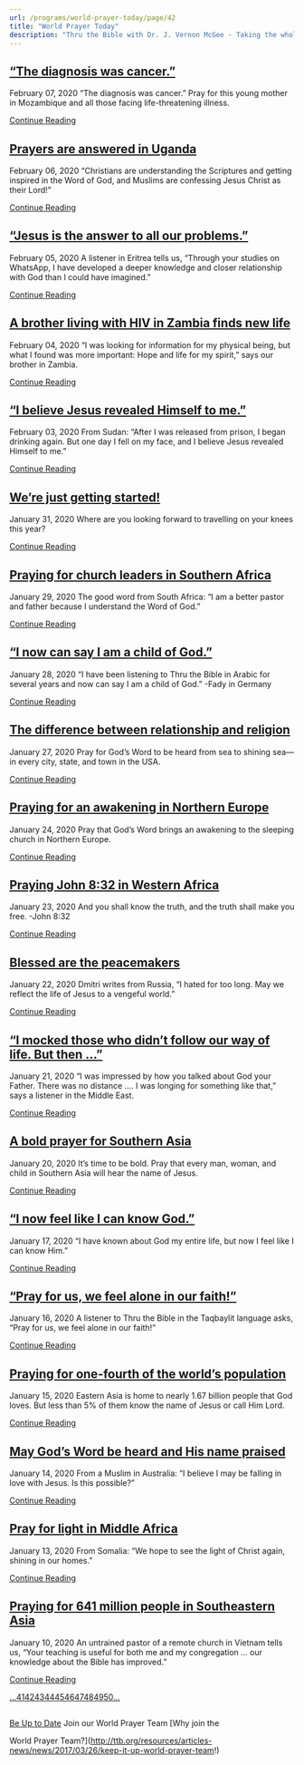 ```yaml
---
url: /programs/world-prayer-today/page/42
title: "World Prayer Today"
description: "Thru the Bible with Dr. J. Vernon McGee - Taking the whole Word to the whole world"
---
```







## [“The diagnosis was cancer.”](../world-prayer-today/2020/02/07/the-diagnosis-was-cancer-)


February 07, 2020
“The diagnosis was cancer.” Pray for this young mother in Mozambique and all those facing life-threatening illness.


[Continue Reading](../world-prayer-today/2020/02/07/the-diagnosis-was-cancer-)




## [Prayers are answered in Uganda](../world-prayer-today/2020/02/06/prayers-are-answered-in-uganda)


February 06, 2020
“Christians are understanding the Scriptures and getting inspired in the Word of God, and Muslims are confessing Jesus Christ as their Lord!” 


[Continue Reading](../world-prayer-today/2020/02/06/prayers-are-answered-in-uganda)




## [“Jesus is the answer to all our problems.”](../world-prayer-today/2020/02/05/jesus-is-the-answer-to-all-our-problems-)


February 05, 2020
A listener in Eritrea tells us, “Through your studies on WhatsApp, I have developed a deeper knowledge and closer relationship with God than I could have imagined.”


[Continue Reading](../world-prayer-today/2020/02/05/jesus-is-the-answer-to-all-our-problems-)




## [A brother living with HIV in Zambia finds new life](../world-prayer-today/2020/02/04/a-brother-living-with-hiv-in-zambia-finds-new-life)


February 04, 2020
“I was looking for information for my physical being, but what I found was more important: Hope and life for my spirit,” says our brother in Zambia.


[Continue Reading](../world-prayer-today/2020/02/04/a-brother-living-with-hiv-in-zambia-finds-new-life)




## [“I believe Jesus revealed Himself to me.”](../world-prayer-today/2020/02/03/i-believe-jesus-revealed-himself-to-me-)


February 03, 2020
From Sudan: “After I was released from prison, I began drinking again. But one day I fell on my face, and I believe Jesus revealed Himself to me.”


[Continue Reading](../world-prayer-today/2020/02/03/i-believe-jesus-revealed-himself-to-me-)




## [We’re just getting started!](../world-prayer-today/2020/01/31/we-re-just-getting-started!)


January 31, 2020
Where are you looking forward to travelling on your knees this year? 


[Continue Reading](../world-prayer-today/2020/01/31/we-re-just-getting-started!)




## [Praying for church leaders in Southern Africa](../world-prayer-today/2020/01/29/praying-for-church-leaders-in-southern-africa)


January 29, 2020
The good word from South Africa: “I am a better pastor and father because I understand the Word of God.”


[Continue Reading](../world-prayer-today/2020/01/29/praying-for-church-leaders-in-southern-africa)




## [“I now can say I am a child of God.”](../world-prayer-today/2020/01/28/i-now-can-say-i-am-a-child-of-god-)


January 28, 2020
“I have been listening to Thru the Bible in Arabic for several years and now can say I am a child of God.” -Fady in Germany


[Continue Reading](../world-prayer-today/2020/01/28/i-now-can-say-i-am-a-child-of-god-)




## [The difference between relationship and religion](../world-prayer-today/2020/01/27/the-difference-between-relationship-and-religion)


January 27, 2020
Pray for God’s Word to be heard from sea to shining sea—in every city, state, and town in the USA. 


[Continue Reading](../world-prayer-today/2020/01/27/the-difference-between-relationship-and-religion)




## [Praying for an awakening in Northern Europe](../world-prayer-today/2020/01/24/praying-for-an-awakening-in-northern-europe)


January 24, 2020
Pray that God’s Word brings an awakening to the sleeping church in Northern Europe.


[Continue Reading](../world-prayer-today/2020/01/24/praying-for-an-awakening-in-northern-europe)




## [Praying John 8:32 in Western Africa](../world-prayer-today/2020/01/23/praying-john-8-32-in-western-africa)


January 23, 2020
And you shall know the truth, and the truth shall make you free. -John 8:32 


[Continue Reading](../world-prayer-today/2020/01/23/praying-john-8-32-in-western-africa)




## [Blessed are the peacemakers](../world-prayer-today/2020/01/22/blessed-are-the-peacemakers)


January 22, 2020
Dmitri writes from Russia, “I hated for too long. May we reflect the life of Jesus to a vengeful world.” 


[Continue Reading](../world-prayer-today/2020/01/22/blessed-are-the-peacemakers)




## [“I mocked those who didn’t follow our way of life. But then …”](../world-prayer-today/2020/01/21/i-mocked-those-who-didn-t-follow-our-way-of-life.-but-then)


January 21, 2020
“I was impressed by how you talked about God your Father. There was no distance …. I was longing for something like that,” says a listener in the Middle East. 


[Continue Reading](../world-prayer-today/2020/01/21/i-mocked-those-who-didn-t-follow-our-way-of-life.-but-then)




## [A bold prayer for Southern Asia](../world-prayer-today/2020/01/20/a-bold-prayer-for-southern-asia)


January 20, 2020
It’s time to be bold. Pray that every man, woman, and child in Southern Asia will hear the name of Jesus. 


[Continue Reading](../world-prayer-today/2020/01/20/a-bold-prayer-for-southern-asia)




## [“I now feel like I can know God.”](../world-prayer-today/2020/01/17/i-now-feel-like-i-can-know-god-)


January 17, 2020
“I have known about God my entire life, but now I feel like I can know Him.” 


[Continue Reading](../world-prayer-today/2020/01/17/i-now-feel-like-i-can-know-god-)




## [“Pray for us, we feel alone in our faith!”](../world-prayer-today/2020/01/16/pray-for-us-we-feel-alone-in-our-faith!)


January 16, 2020
A listener to Thru the Bible in the Taqbaylit language asks, “Pray for us, we feel alone in our faith!” 


[Continue Reading](../world-prayer-today/2020/01/16/pray-for-us-we-feel-alone-in-our-faith!)




## [Praying for one-fourth of the world’s population](../world-prayer-today/2020/01/15/praying-for-one-fourth-of-the-world-s-population)


January 15, 2020
Eastern Asia is home to nearly 1.67 billion people that God loves. But less than 5% of them know the name of Jesus or call Him Lord.


[Continue Reading](../world-prayer-today/2020/01/15/praying-for-one-fourth-of-the-world-s-population)




## [May God’s Word be heard and His name praised](../world-prayer-today/2020/01/14/may-god-s-word-be-heard-and-his-name-praised)


January 14, 2020
From a Muslim in Australia: “I believe I may be falling in love with Jesus. Is this possible?” 


[Continue Reading](../world-prayer-today/2020/01/14/may-god-s-word-be-heard-and-his-name-praised)




## [Pray for light in Middle Africa](../world-prayer-today/2020/01/13/pray-for-light-in-middle-africa)


January 13, 2020
From Somalia: “We hope to see the light of Christ again, shining in our homes.”


[Continue Reading](../world-prayer-today/2020/01/13/pray-for-light-in-middle-africa)




## [Praying for 641 million people in Southeastern Asia](../world-prayer-today/2020/01/10/praying-for-641-million-people-in-southeastern-asia)


January 10, 2020
An untrained pastor of a remote church in Vietnam tells us, “Your teaching is useful for both me and my congregation … our knowledge about the Bible has improved.”


[Continue Reading](../world-prayer-today/2020/01/10/praying-for-641-million-people-in-southeastern-asia)





[...](https://ttb.org/programs/world-prayer-today/page/40)[41](https://ttb.org/programs/world-prayer-today/page/41)[42](https://ttb.org/programs/world-prayer-today/page/42)[43](https://ttb.org/programs/world-prayer-today/page/43)[44](https://ttb.org/programs/world-prayer-today/page/44)[45](https://ttb.org/programs/world-prayer-today/page/45)[46](https://ttb.org/programs/world-prayer-today/page/46)[47](https://ttb.org/programs/world-prayer-today/page/47)[48](https://ttb.org/programs/world-prayer-today/page/48)[49](https://ttb.org/programs/world-prayer-today/page/49)[50](https://ttb.org/programs/world-prayer-today/page/50)[...](https://ttb.org/programs/world-prayer-today/page/51)





## 




[Be Up to Date](http://feeds.feedburner.com/WorldPrayerToday "World Prayer Today RSS Feed")
Join our World Prayer Team
[Why join the  

World Prayer Team?](http://ttb.org/resources/articles-news/news/2017/03/26/keep-it-up-world-prayer-team!)




